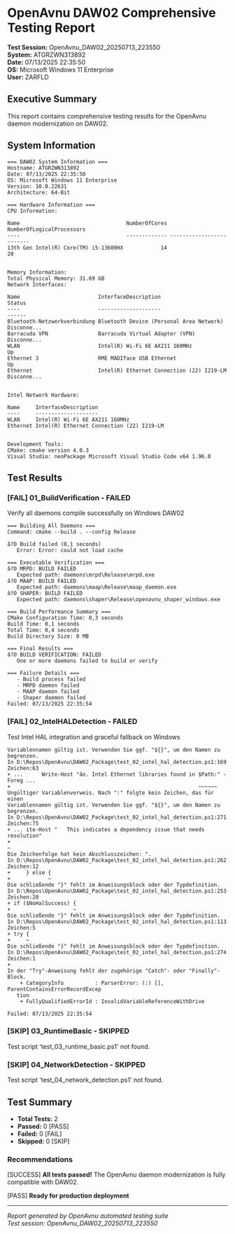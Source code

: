 ﻿# OpenAvnu DAW02 Comprehensive Testing Report

**Test Session:** OpenAvnu_DAW02_20250713_223550  
**System:** ATGRZWN313892  
**Date:** 07/13/2025 22:35:50  
**OS:** Microsoft Windows 11 Enterprise  
**User:** ZARFLD  

## Executive Summary

This report contains comprehensive testing results for the OpenAvnu daemon modernization on DAW02.

## System Information

```
=== DAW02 System Information ===
Hostname: ATGRZWN313892
Date: 07/13/2025 22:35:50
OS: Microsoft Windows 11 Enterprise
Version: 10.0.22631
Architecture: 64-Bit

=== Hardware Information ===
CPU Information:

Name                                  NumberOfCores NumberOfLogicalProcessors
----                                  ------------- -------------------------
13th Gen Intel(R) Core(TM) i5-13600HX            14                        20


Memory Information:
Total Physical Memory: 31.69 GB
Network Interfaces:

Name                         InterfaceDescription                      Status     
----                         --------------------                      ------     
Bluetooth-Netzwerkverbindung Bluetooth Device (Personal Area Network)  Disconne...
Barracuda VPN                Barracuda Virtual Adapter (VPN)           Disconne...
WLAN                         Intel(R) Wi-Fi 6E AX211 160MHz            Up         
Ethernet 3                   RME MADIface USB Ethernet                 Up         
Ethernet                     Intel(R) Ethernet Connection (22) I219-LM Disconne...


Intel Network Hardware:

Name     InterfaceDescription                     
----     --------------------                     
WLAN     Intel(R) Wi-Fi 6E AX211 160MHz           
Ethernet Intel(R) Ethernet Connection (22) I219-LM


Development Tools:
CMake: cmake version 4.0.3
Visual Studio: neoPackage Microsoft Visual Studio Code x64 1.96.0

```

## Test Results

### [FAIL] 01_BuildVerification - FAILED

Verify all daemons compile successfully on Windows DAW02

```
=== Building All Daemons ===
Command: cmake --build . --config Release

â?O Build failed (0,1 seconds)
   Error: Error: could not load cache

=== Executable Verification ===
â?O MRPD: BUILD FAILED
   Expected path: daemons\mrpd\Release\mrpd.exe
â?O MAAP: BUILD FAILED
   Expected path: daemons\maap\Release\maap_daemon.exe
â?O SHAPER: BUILD FAILED
   Expected path: daemons\shaper\Release\openavnu_shaper_windows.exe

=== Build Performance Summary ===
CMake Configuration Time: 0,3 seconds
Build Time: 0,1 seconds
Total Time: 0,4 seconds
Build Directory Size: 0 MB

=== Final Results ===
â?O BUILD VERIFICATION: FAILED
   One or more daemons failed to build or verify

=== Failure Details ===
   - Build process failed
   - MRPD daemon failed
   - MAAP daemon failed
   - Shaper daemon failed
Failed: 07/13/2025 22:35:54

```

### [FAIL] 02_IntelHALDetection - FAILED

Test Intel HAL integration and graceful fallback on Windows

```
Variablennamen gültig ist. Verwenden Sie ggf. "${}", um den Namen zu begrenzen.
In D:\Repos\OpenAvnu\DAW02_Package\test_02_intel_hal_detection.ps1:169 Zeichen:63
+ ...      Write-Host "âo. Intel Ethernet libraries found in $Path:" -Foreg ...
+                                                            ~~~~~~
Ungültiger Variablenverweis. Nach ":" folgte kein Zeichen, das für einen 
Variablennamen gültig ist. Verwenden Sie ggf. "${}", um den Namen zu begrenzen.
In D:\Repos\OpenAvnu\DAW02_Package\test_02_intel_hal_detection.ps1:271 Zeichen:75
+ ... ite-Host "   This indicates a dependency issue that needs resolution"
+                                                                         ~
Die Zeichenfolge hat kein Abschlusszeichen: ".
In D:\Repos\OpenAvnu\DAW02_Package\test_02_intel_hal_detection.ps1:262 Zeichen:12
+     } else {
+            ~
Die schließende "}" fehlt im Anweisungsblock oder der Typdefinition.
In D:\Repos\OpenAvnu\DAW02_Package\test_02_intel_hal_detection.ps1:253 Zeichen:20
+ if ($NoHalSuccess) {
+                    ~
Die schließende "}" fehlt im Anweisungsblock oder der Typdefinition.
In D:\Repos\OpenAvnu\DAW02_Package\test_02_intel_hal_detection.ps1:113 Zeichen:5
+ try {
+     ~
Die schließende "}" fehlt im Anweisungsblock oder der Typdefinition.
In D:\Repos\OpenAvnu\DAW02_Package\test_02_intel_hal_detection.ps1:274 Zeichen:1
+ 
In der "Try"-Anweisung fehlt der zugehörige "Catch"- oder "Finally"-Block.
    + CategoryInfo          : ParserError: (:) [], ParentContainsErrorRecordExcep 
   tion
    + FullyQualifiedErrorId : InvalidVariableReferenceWithDrive
 
Failed: 07/13/2025 22:35:54

```

### [SKIP] 03_RuntimeBasic - SKIPPED

Test script 'test_03_runtime_basic.ps1' not found.

### [SKIP] 04_NetworkDetection - SKIPPED

Test script 'test_04_network_detection.ps1' not found.

## Test Summary

- **Total Tests:** 2
- **Passed:** 0 [PASS]
- **Failed:** 0 [FAIL]  
- **Skipped:** 0 [SKIP]

### Recommendations

[SUCCESS] **All tests passed!** The OpenAvnu daemon modernization is fully compatible with DAW02.

[PASS] **Ready for production deployment**

---
*Report generated by OpenAvnu automated testing suite*  
*Test session: OpenAvnu_DAW02_20250713_223550*
